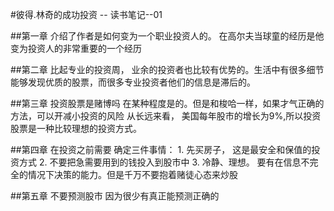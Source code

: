 #彼得.林奇的成功投资 -- 读书笔记--01

##第一章
介绍了作者是如何变为一个职业投资人的。 在高尔夫当球童的经历是他变为投资人的非常重要的一个经历

##第二章
比起专业的投资周， 业余的投资者也比较有优势的。生活中有很多细节能够发现优质的股票，而很多专业投资者他们的信息是滞后的。

##第三章 投资股票是赌博吗
在某种程度是的。但是和梭哈一样，如果才气正确的方法，可以开减小投资的风险
从长远来看， 美国每年股市的增长为9%,所以投资股票是一种比较理想的投资方式。

##第四章 在投资之前需要
确定三件事情：
	1. 先买房子， 这是最安全和保值的投资方式
	2. 不要把急需要用到的钱投入到股市中
	3. 冷静、理想。 要有在信息不完全的情况下决策的能力。但是千万不要抱着赌徒心态来炒股

##第五章 不要预测股市
因为很少有真正能预测正确的






















